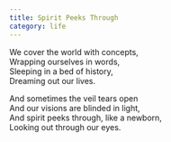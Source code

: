 ```yaml
---
title: Spirit Peeks Through
category: life
---
```


We cover the world with concepts,  
Wrapping ourselves in words,  
Sleeping in a bed of history,  
Dreaming out our lives.

And sometimes the veil tears open  
And our visions are blinded in light,  
And spirit peeks through, like a newborn,  
Looking out through our eyes.
